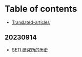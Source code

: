 # Table of contents

* [Translated-articles](README.md)

## 20230914

* [SETI 研究所的历史](20230914/seti-yan-jiu-suo-de-li-shi.md)

